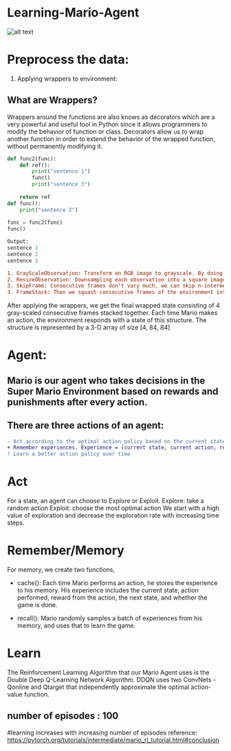 # Learning-Mario-Agent
![alt text](https://miro.medium.com/max/1002/1*7TLBg5I9DSrvVwebZoA6JQ.gif)

# Preprocess the data:
1. Applying wrappers to environment: 
## What are Wrappers? 
Wrappers around the functions are also knows as decorators which are a very powerful and useful tool in Python since it allows programmers to modify the behavior of function or class. Decorators allow us to wrap another function in order to extend the behavior of the wrapped function, without permanently modifying it.
```python
def func2(func):
    def ref():
        print("sentence 1")
        func()
        print("sentence 3")
        
    return ref    
def func():
    print("sentence 2")
    
func = func2(func)
func()

Output: 
sentence 1
sentence 2
sentence 3
```
```diff
1. GrayScaleObservation: Transform an RGB image to grayscale. By doing so reduces the size of the state representation without losing useful information.
2. ResizeObservation: Downsampling each observation into a square image.
3. SkipFrame: Consecutive frames don’t vary much, we can skip n-intermediate frames without losing much information. The n-th frame aggregates rewards accumulated over each skipped frame.
3. FrameStack: Then we squash consecutive frames of the environment into a single observation point to feed to our learning model. This way, we can identify if Mario was landing or jumping based on the direction of his movement in the previous several frames.
```
After applying the wrappers, we get the final wrapped state consisting of 4 gray-scaled consecutive frames stacked together. Each time Mario makes an action, the environment responds with a state of this structure. The structure is represented by a 3-D array of size [4, 84, 84]

# Agent:
## Mario is our agent who takes decisions in the Super Mario Environment based on rewards and punishments after every action. 
## There are three actions of an agent:
```diff
- Act according to the optimal action policy based on the current state (of the environment).
+ Remember experiences. Experience = (current state, current action, reward, next state). Mario caches and later recalls his experiences to update his action policy.
! Learn a better action policy over time

```
# Act
For a state, an agent can choose to Explore or Exploit. 
Explore: take a random action
Exploit: choose the most optimal action 
We start with a high value of exploration and decrease the exploration rate with increasing time steps. 

# Remember/Memory
For memory, we create two functions, 
- cache(): Each time Mario performs an action, he stores the experience to his memory. His experience includes the current state, action performed, reward from the action, the next state, and whether the game is done.

- recall(): Mario randomly samples a batch of experiences from his memory, and uses that to learn the game.

# Learn
The Reinforcement Learning Algorithm that our Mario Agent uses is the Double Deep Q-Learning Network Algorithm. DDQN uses two ConvNets - Qonline and Qtarget that independently approximate the optimal action-value function. 
## number of episodes : 100
#learning increases with increasing number of episodes
reference: https://pytorch.org/tutorials/intermediate/mario_rl_tutorial.html#conclusion


